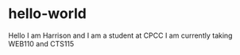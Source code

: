 # hello-world
Hello I am Harrison and I am a student at CPCC I am currently taking WEB110 and CTS115
